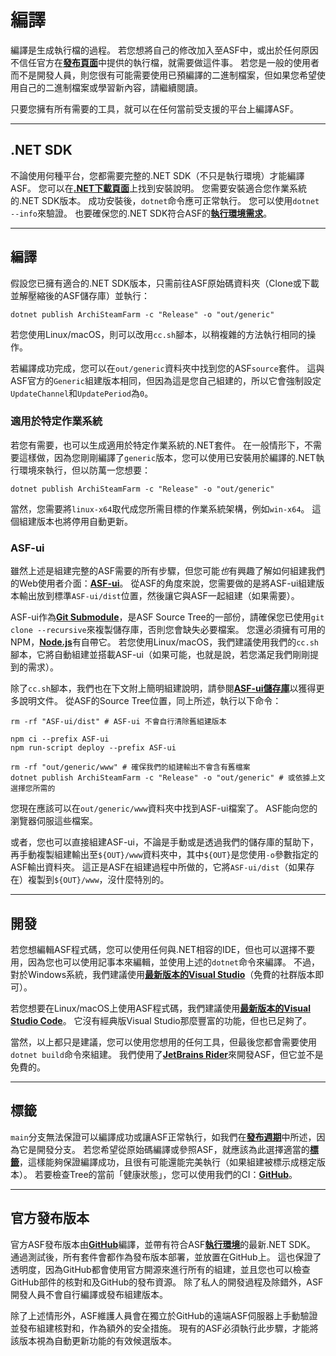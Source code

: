 # 編譯

編譯是生成執行檔的過程。 若您想將自己的修改加入至ASF中，或出於任何原因不信任官方在&#8203;**[發布頁面](https://github.com/JustArchiNET/ArchiSteamFarm/releases)**&#8203;中提供的執行檔，就需要做這件事。 若您是一般的使用者而不是開發人員，則您很有可能需要使用已預編譯的二進制檔案，但如果您希望使用自己的二進制檔案或學習新內容，請繼續閱讀。

只要您擁有所有需要的工具，就可以在任何當前受支援的平台上編譯ASF。

---

## .NET SDK

不論使用何種平台，您都需要完整的.NET SDK（不只是執行環境）才能編譯ASF。 您可以在&#8203;**[.NET下載頁面](https://dotnet.microsoft.com/download)**&#8203;上找到安裝說明。 您需要安裝適合您作業系統的.NET SDK版本。 成功安裝後，&#8203;`dotnet`&#8203;命令應可正常執行。 您可以使用&#8203;`dotnet --info`&#8203;來驗證。 也要確保您的.NET SDK符合ASF的&#8203;**[執行環境需求](https://github.com/JustArchiNET/ArchiSteamFarm/wiki/Compatibility-zh-TW#執行環境需求)**&#8203;。

---

## 編譯

假設您已擁有適合的.NET SDK版本，只需前往ASF原始碼資料夾（Clone或下載並解壓縮後的ASF儲存庫）並執行：

```shell
dotnet publish ArchiSteamFarm -c "Release" -o "out/generic"
```

若您使用Linux/macOS，則可以改用&#8203;`cc.sh`&#8203;腳本，以稍複雜的方法執行相同的操作。

若編譯成功完成，您可以在&#8203;`out/generic`&#8203;資料夾中找到您的ASF &#8203;`source`&#8203;套件。 這與ASF官方的&#8203;`Generic`&#8203;組建版本相同，但因為這是您自己組建的，所以它會強制設定&#8203;`UpdateChannel`&#8203;和&#8203;`UpdatePeriod`&#8203;為&#8203;`0`&#8203;。

### 適用於特定作業系統

若您有需要，也可以生成適用於特定作業系統的.NET套件。 在一般情形下，不需要這樣做，因為您剛剛編譯了&#8203;`generic`&#8203;版本，您可以使用已安裝用於編譯的.NET執行環境來執行，但以防萬一您想要：

```shell
dotnet publish ArchiSteamFarm -c "Release" -o "out/generic"
```

當然，您需要將&#8203;`linux-x64`&#8203;取代成您所需目標的作業系統架構，例如&#8203;`win-x64`&#8203;。 這個組建版本也將停用自動更新。

### ASF-ui

雖然上述是組建完整的ASF需要的所有步驟，但您可能&#8203;*也*&#8203;有興趣了解如何組建我們的Web使用者介面：&#8203;**[ASF-ui](https://github.com/JustArchiNET/ArchiSteamFarm/wiki/IPC-zh-TW#asf-ui)**&#8203;。 從ASF的角度來說，您需要做的是將ASF-ui組建版本輸出放到標準&#8203;`ASF-ui/dist`&#8203;位置，然後讓它與ASF一起組建（如果需要）。

ASF-ui作為&#8203;**[Git Submodule](https://git-scm.com/book/en/v2/Git-Tools-Submodules)**&#8203;，是ASF Source Tree的一部份，請確保您已使用&#8203;`git clone --recursive`&#8203;來複製儲存庫，否則您會缺失必要檔案。 您還必須擁有可用的NPM，&#8203;**[Node.js](https://nodejs.org)**&#8203;有自帶它。 若您使用Linux/macOS，我們建議使用我們的&#8203;`cc.sh`&#8203;腳本，它將自動組建並搭載ASF-ui（如果可能，也就是說，若您滿足我們剛剛提到的需求）。

除了&#8203;`cc.sh`&#8203;腳本，我們也在下文附上簡明組建說明，請參閱&#8203;**[ASF-ui儲存庫](https://github.com/JustArchiNET/ASF-ui)**&#8203;以獲得更多說明文件。 從ASF的Source Tree位置，同上所述，執行以下命令：

```shell
rm -rf "ASF-ui/dist" # ASF-ui 不會自行清除舊組建版本

npm ci --prefix ASF-ui
npm run-script deploy --prefix ASF-ui

rm -rf "out/generic/www" # 確保我們的組建輸出不會含有舊檔案
dotnet publish ArchiSteamFarm -c "Release" -o "out/generic" # 或依據上文選擇您所需的
```

您現在應該可以在&#8203;`out/generic/www`&#8203;資料夾中找到ASF-ui檔案了。 ASF能向您的瀏覽器伺服這些檔案。

或者，您也可以直接組建ASF-ui，不論是手動或是透過我們的儲存庫的幫助下，再手動複製組建輸出至&#8203;`${OUT}/www`&#8203;資料夾中，其中&#8203;`${OUT}`&#8203;是您使用&#8203;`-o`&#8203;參數指定的ASF輸出資料夾。 這正是ASF在組建過程中所做的，它將&#8203;`ASF-ui/dist`&#8203;（如果存在）複製到&#8203;`${OUT}/www`&#8203;，沒什麼特別的。

---

## 開發

若您想編輯ASF程式碼，您可以使用任何與.NET相容的IDE，但也可以選擇不要用，因為您也可以使用記事本來編輯，並使用上述的&#8203;`dotnet`&#8203;命令來編譯。 不過，對於Windows系統，我們建議使用&#8203;**[最新版本的Visual Studio](https://visualstudio.microsoft.com/downloads)**&#8203;（免費的社群版本即可）。

若您想要在Linux/macOS上使用ASF程式碼，我們建議使用&#8203;**[最新版本的Visual Studio Code](https://code.visualstudio.com/download)**&#8203;。 它沒有經典版Visual Studio那麼豐富的功能，但也已足夠了。

當然，以上都只是建議，您可以使用您想用的任何工具，但最後您都會需要使用&#8203;`dotnet build`&#8203;命令來組建。 我們使用了&#8203;**[JetBrains Rider](https://www.jetbrains.com/rider)**&#8203;來開發ASF，但它並不是免費的。

---

## 標籤

`main`&#8203;分支無法保證可以編譯成功或讓ASF正常執行，如我們在&#8203;**[發布週期](https://github.com/JustArchiNET/ArchiSteamFarm/wiki/Release-cycle-zh-TW)**&#8203;中所述，因為它是開發分支。 若您希望從原始碼編譯或參照ASF，就應該為此選擇適當的&#8203;**[標籤](https://github.com/JustArchiNET/ArchiSteamFarm/tags)**&#8203;，這樣能夠保證編譯成功，且很有可能還能完美執行（如果組建被標示成穩定版本）。 若要檢查Tree的當前「健康狀態」，您可以使用我們的CI：&#8203;**[GitHub](https://github.com/JustArchiNET/ArchiSteamFarm/actions/workflows/ci.yml?query=branch%3Amain)**&#8203;。

---

## 官方發布版本

官方ASF發布版本由&#8203;**[GitHub](https://github.com/JustArchiNET/ArchiSteamFarm/actions)**&#8203;編譯，並帶有符合ASF&#8203;**[執行環境](https://github.com/JustArchiNET/ArchiSteamFarm/wiki/Compatibility-zh-TW#執行環境需求)**&#8203;的最新.NET SDK。 通過測試後，所有套件會都作為發布版本部署，並放置在GitHub上。 這也保證了透明度，因為GitHub都會使用官方開源來進行所有的組建，並且您也可以檢查GitHub部件的核對和及GitHub的發布資源。 除了私人的開發過程及除錯外，ASF開發人員不會自行編譯或發布組建版本。

除了上述情形外，ASF維護人員會在獨立於GitHub的遠端ASF伺服器上手動驗證並發布組建核對和，作為額外的安全措施。 現有的ASF必須執行此步驟，才能將該版本視為自動更新功能的有效候選版本。